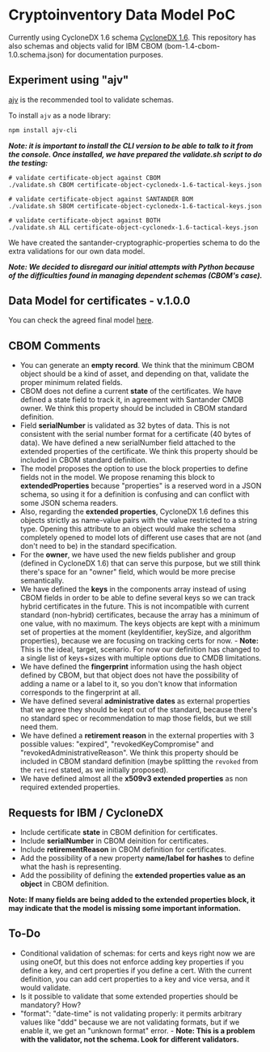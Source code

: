 # Cryptoinventory Data Model PoC

Currently using CycloneDX 1.6 schema [CycloneDX 1.6](https://github.com/CycloneDX/specification).
This repository has also schemas and objects valid for IBM CBOM (bom-1.4-cbom-1.0.schema.json) for documentation purposes.

## Experiment using "ajv"

[ajv](https://www.npmjs.com/package/ajv) is the recommended tool to validate schemas.

To install `ajv` as a node library:

```bash
npm install ajv-cli
```

***Note: it is important to install the CLI version to be able to talk to it from the console. Once installed, we have prepared the validate.sh script to do the testing:***

```
# validate certificate-object against CBOM 
./validate.sh CBOM certificate-object-cyclonedx-1.6-tactical-keys.json
 
# validate certificate-object against SANTANDER BOM 
./validate.sh SBOM certificate-object-cyclonedx-1.6-tactical-keys.json
 
# validate certificate-object against BOTH 
./validate.sh ALL certificate-object-cyclonedx-1.6-tactical-keys.json
```

We have created the santander-cryptographic-properties schema to do the extra validations for our own data model.

***Note: We decided to disregard our initial attempts with Python because of the difficulties found in managing dependent schemas (CBOM's case).***

## Data Model for certificates - v.1.0.0

You can check the agreed final model [here](data-model-for-certificates-v.1.0.0.md).

## CBOM Comments

* You can generate an **empty record**. We think that the minimum CBOM object should be a kind of asset, and depending on that, validate the proper minimum related fields.
* CBOM does not define a current **state** of the certificates. We have defined a state field to track it, in agreement with Santander CMDB owner. We think this property should be included in CBOM standard definition.
* Field **serialNumber** is validated as 32 bytes of data. This is not consistent with the serial number format for a certificate (40 bytes of data). We have defined a new serialNumber field attached to the extended properties of the certificate. We think this property should be included in CBOM standard definition.
* The model proposes the option to use the block properties to define fields not in the model. We propose renaming this block to **extendedProperties** because "properties" is a reserved word in a JSON schema, so using it for a definition is confusing and can conflict with some JSON schema readers.
* Also, regarding the **extended properties**, CycloneDX 1.6 defines this objects strictly as name-value pairs with the value restricted to a string type. Opening this attribute to an object would make the schema completely opened to model lots of different use cases that are not (and don't need to be) in the standard specification.
* For the **owner**, we have used the new fields publisher and group (defined in CycloneDX 1.6) that can serve this purpose, but we still think there's space for an "owner" field, which would be more precise semantically.
* We have defined the **keys** in the components array instead of using CBOM fields in order to be able to define several keys so we can track hybrid certificates in the future. This is not incompatible with current standard (non-hybrid) certificates, because the array has a minimum of one value, with no maximum. The keys objects are kept with a minimum set of properties at the moment (keyIdentifier, keySize, and algorithm properties), because we are focusing on tracking certs for now. - **Note:** This is the ideal, target, scenario. For now our definition has changed to a single list of keys+sizes with multiple options due to CMDB limitations.
* We have defined the **fingerprint** information using the hash object defined by CBOM, but that object does not have the possibility of adding a name or a label to it, so you don't know that information corresponds to the fingerprint at all.
* We have defined several **administrative dates** as external properties that we agree they should be kept out of the standard, because there's no standard spec or recommendation to map those fields, but we still need them.
* We have defined a **retirement reason** in the external properties with 3 possible values: "expired", "revokedKeyCompromise" and "revokedAdministrativeReason". We think this property should be included in CBOM standard definition (maybe splitting the `revoked` from the `retired` stated, as we initially proposed).
* We have defined almost all the **x509v3 extended properties** as non required extended properties.

## Requests for IBM / CycloneDX

* Include certificate **state** in CBOM definition for certificates.
* Include **serialNumber** in CBOM deinition for certificates.
* Include **retirementReason** in CBOM definition for certificates.
* Add the possibility of a new property **name/label for hashes** to define what the hash is representing.
* Add the possibility of defining the **extended properties value as an object** in CBOM definition.

**Note: If many fields are being added to the extended properties block, it may indicate that the model is missing some important information.**

## To-Do

* Conditional validation of schemas: for certs and keys right now we are using oneOf, but this does not enforce adding key properties if you define a key, and cert properties if you define a cert. With the current definition, you can add cert properties to a key and vice versa, and it would validate.
* Is it possible to validate that some extended properties should be mandatory? How?
* "format": "date-time" is not validating properly: it permits arbitrary values like "ddd" because we are not validating formats, but if we enable it, we get an "unknown format" error. - **Note: This is a problem with the validator, not the schema. Look for different validators.**

